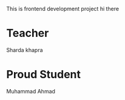 
This is frontend development project 
hi there 
# Teacher 
 Sharda khapra
 #  Proud Student
 Muhammad Ahmad   